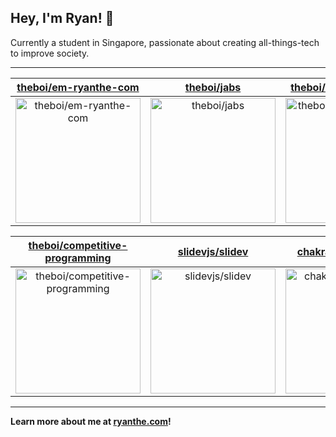 ## Hey, I'm Ryan! 👋

Currently a student in Singapore, passionate about creating all-things-tech to improve society.

---

| [theboi/em-ryanthe-com](https://github.com/theboi/em-ryanthe-com) | [theboi/jabs](https://github.com/theboi/jabs) | [theboi/smp-sstinc-org](https://github.com/theboi/smp-sstinc-org) |
| :-: | :-: | :-: |
| <a href="https://github.com/theboi/em-ryanthe-com"><img src="https://github.com/theboi/theboi/raw/main/DISPLAY.jpg" alt="theboi/em-ryanthe-com" title="theboi/em-ryanthe-com" width="200" height="200"></a> | <a href="https://github.com/theboi/jabs"><img src="https://github.com/theboi/theboi/raw/main/DISPLAY.jpg" alt="theboi/jabs" title="theboi/jabs" width="200" height="200"></a> | <a href="https://github.com/theboi/smp-sstinc-org"><img src="https://github.com/theboi/smp-sstinc-org/raw/main/DISPLAY.jpg" alt="theboi/smp-sstinc-org" title="theboi/smp-sstinc-org" width="200" height="200"></a> |

| [theboi/competitive-programming](https://github.com/theboi/competitive-programming) | [slidevjs/slidev](https://github.com/slidevjs/slidev) | [chakra-ui/chakra-ui](https://github.com/chakra-ui/chakra-ui) |
| :-: | :-: | :-: |
| <a href="https://github.com/theboi/competitive-programming"><img src="https://github.com/theboi/theboi/raw/main/DISPLAY.jpg" alt="theboi/competitive-programming" title="theboi/competitive-programming" width="200" height="200"></a> | <a href="https://github.com/slidevjs/slidev"><img src="https://github.com/theboi/theboi/raw/main/DISPLAY.jpg" alt="slidevjs/slidev" title="slidevjs/slidev" width="200" height="200"></a> | <a href="https://github.com/chakra-ui/chakra-ui"><img src="https://github.com/theboi/theboi/raw/main/DISPLAY.jpg" alt="chakra-ui/chakra-ui" title="chakra-ui/chakra-ui" width="200" height="200"></a> |



---

**Learn more about me at [ryanthe.com](https://www.ryanthe.com)!**